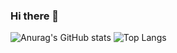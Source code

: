 ### Hi there 👋

![Anurag's GitHub stats](https://github-readme-stats.vercel.app/api?username=jleocan773&theme=synthwave&show_icons=true&hide=prs&hide_rank=true)
![Top Langs](https://github-readme-stats.vercel.app/api/top-langs/?username=jleocan773&theme=synthwave&layout=compact)
